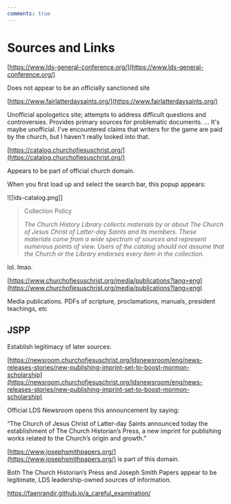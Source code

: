 ```yaml
---
comments: true
---
```

# Sources and Links

[https://www.lds-general-conference.org/](https://www.lds-general-conference.org/)

Does not appear to be an officially sanctioned site

[https://www.fairlatterdaysaints.org/](https://www.fairlatterdaysaints.org/)

Unofficial apologetics site; attempts to address difficult questions and controversies. Provides primary sources for problematic documents.
... It's maybe unofficial. I've encountered claims that writers for the game are paid by the church, but I haven't really looked into that.

[https://catalog.churchofjesuschrist.org/](https://catalog.churchofjesuschrist.org/)

Appears to be part of official church domain.

When you first load up and select the search bar, this popup appears:

![[lds-catalog.png]]

> Collection Policy
> 
> _The Church History Library collects materials by or about The Church of Jesus Christ of Latter-day Saints and its members. These materials come from a wide spectrum of sources and represent numerous points of view. Users of the catalog should not assume that the Church or the Library endorses every item in the collection._

lol. lmao.

[https://www.churchofjesuschrist.org/media/publications?lang=eng](https://www.churchofjesuschrist.org/media/publications?lang=eng)

Media publications. PDFs of scripture, proclamations, manuals, president teachings, etc

## JSPP

Establish legitimacy of later sources:

[https://newsroom.churchofjesuschrist.org/ldsnewsroom/eng/news-releases-stories/new-publishing-imprint-set-to-boost-mormon-scholarship](https://newsroom.churchofjesuschrist.org/ldsnewsroom/eng/news-releases-stories/new-publishing-imprint-set-to-boost-mormon-scholarship)

Official LDS Newsroom opens this announcement by saying:

“The Church of Jesus Christ of Latter-day Saints announced today the establishment of The Church Historian’s Press, a new imprint for publishing works related to the Church’s origin and growth.”

[https://www.josephsmithpapers.org/](https://www.josephsmithpapers.org/) is part of this domain.

Both The Church Historian’s Press and Joseph Smith Papers appear to be legitimate, LDS leadership-owned sources of information.

https://faenrandir.github.io/a_careful_examination/

